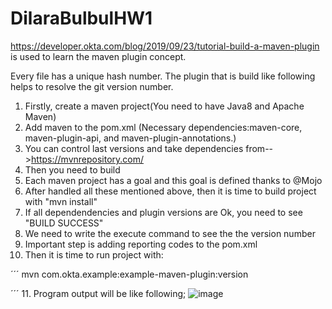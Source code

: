 # DilaraBulbulHW1

https://developer.okta.com/blog/2019/09/23/tutorial-build-a-maven-plugin is used to learn the maven plugin concept.

Every file has a unique hash number. The plugin that is build like following helps to resolve the git version number.

1. Firstly, create a maven project(You need to have Java8 and Apache Maven)
2. Add maven <dependencies> to the pom.xml (Necessary dependencies:maven-core, maven-plugin-api, and maven-plugin-annotations.)
3. You can control last versions and take dependencies from-->https://mvnrepository.com/
4. Then you need to build <plugins><plugin></plugin></plugins>
5. Each maven project has a goal and this goal is defined thanks to @Mojo 
6. After handled all these mentioned above, then it is time to build project with "mvn install" 
7. If all dependendencies and plugin versions are Ok, you need to see "BUILD SUCCESS"
8. We need to write the execute command to see the the version number
9. Important step is adding reporting codes to the pom.xml
10. Then it is time to run project with:
 
  ´´´
  mvn com.okta.example:example-maven-plugin:version

  ´´´
11. Program output will be like following;
![image](https://user-images.githubusercontent.com/97522259/162533204-811db53a-7f6e-4e09-90a6-80ceeac62dcd.png)
